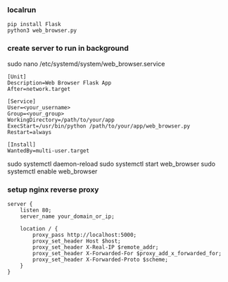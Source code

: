 ### localrun
```
pip install Flask
python3 web_browser.py
```

### create server to run in background
sudo nano /etc/systemd/system/web_browser.service

```
[Unit]
Description=Web Browser Flask App
After=network.target

[Service]
User=<your_username>
Group=<your_group>
WorkingDirectory=/path/to/your/app
ExecStart=/usr/bin/python /path/to/your/app/web_browser.py
Restart=always

[Install]
WantedBy=multi-user.target
```

sudo systemctl daemon-reload
sudo systemctl start web_browser
sudo systemctl enable web_browser



### setup nginx reverse proxy
```
server {
    listen 80;
    server_name your_domain_or_ip;

    location / {
        proxy_pass http://localhost:5000;
        proxy_set_header Host $host;
        proxy_set_header X-Real-IP $remote_addr;
        proxy_set_header X-Forwarded-For $proxy_add_x_forwarded_for;
        proxy_set_header X-Forwarded-Proto $scheme;
    }
}
```


